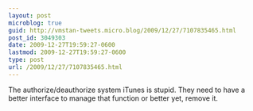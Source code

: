 ```yaml
---
layout: post
microblog: true
guid: http://vmstan-tweets.micro.blog/2009/12/27/7107835465.html
post_id: 3049303
date: 2009-12-27T19:59:27-0600
lastmod: 2009-12-27T19:59:27-0600
type: post
url: /2009/12/27/7107835465.html
---
```

The authorize/deauthorize system iTunes is stupid. They need to have a better interface to manage that function or better yet,  remove it.
